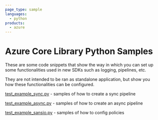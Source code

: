 ```yaml
---
page_type: sample
languages:
  - python
products:
  - azure
---
```


# Azure Core Library Python Samples

These are some code snippets that show the way in which you can set up some functionalities used in new SDKs such as logging, pipelines, etc.

They are not intended to be ran as standalone application, but show you how these functionalities can be configured.

[test_example_sync.py](https://github.com/Azure/azure-sdk-for-python/blob/main/sdk/core/azure-core/samples/test_example_sync.py) - samples of how to create a sync pipeline

[test_example_async.py](https://github.com/Azure/azure-sdk-for-python/blob/main/sdk/core/azure-core/samples/test_example_async.py) - samples of how to create an async pipeline

[test_example_sansio.py](https://github.com/Azure/azure-sdk-for-python/blob/main/sdk/core/azure-core/samples/test_example_sansio.py) - samples of how to config policies
